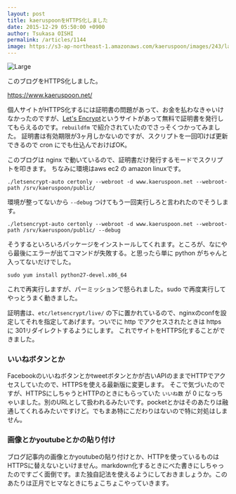 ```yaml
---
layout: post
title: kaeruspoonをHTTPS化しました
date: 2015-12-29 05:50:00 +0900
author: Tsukasa OISHI
permalink: /articles/1144
image: https://s3-ap-northeast-1.amazonaws.com/kaeruspoon/images/243/large.JPG?1451337135
---
```


![Large](https://s3-ap-northeast-1.amazonaws.com/kaeruspoon/images/243/large.JPG?1451337135)

このブログをHTTPS化しました。

https://www.kaeruspoon.net/

個人サイトがHTTPS化するには証明書の問題があって、お金を払わなきゃいけなかったのですが、[Let's Encrypt](https://letsencrypt.org/)というサイトがあって無料で証明書を発行してもらえるのです。```rebuildfm``` で紹介されていたのでさっそくつかってみました。
証明書は有効期限が3ヶ月しかないのですが、スクリプトを一回叩けば更新できるので cron にでも仕込んでおけばOK。

このブログは nginx で動いているので、証明書だけ発行するモードでスクリプトを叩きます。
ちなみに環境はaws ec2 の amazon linuxです。
```
./letsencrypt-auto certonly --webroot -d www.kaeruspoon.net --webroot-path /srv/kaeruspoon/public/
```
環境が整ってないから ```--debug``` つけてもう一回実行しろと言われたのでそうします。
```
./letsencrypt-auto certonly --webroot -d www.kaeruspoon.net --webroot-path /srv/kaeruspoon/public/ --debug
```
そうするといろいろパッケージをインストールしてくれます。ところが、なにやら最後にエラーが出てコマンドが失敗する。と思ったら単に python がちゃんと入ってないだけでした。
```
sudo yum install python27-devel.x86_64
```
これで再実行しますが、パーミッションで怒られました。sudo で再度実行してやっとうまく動きました。

証明書は、```etc/letsencrypt/live/``` の下に置かれているので、nginxのconfを設定してそれを指定してあげます。ついでに http でアクセスされたときは https に 301リダイレクトするようにします。
これでサイトをHTTPS化することができました。

### いいねボタンとか
Facebookのいいねボタンとかtweetボタンとかが古いAPIのままでHTTPでアクセスしていたので、HTTPSを使える最新版に変更します。
そこで気づいたのですが、HTTPSにしちゃうとHTTPのときにもらっていた ```いいね数``` が 0 になっちゃいました。別のURLとして扱われるみたいです。pocketとかはそのあたりは融通してくれるみたいですけど。でもまあ特にこだわりはないので特に対処はしません。

### 画像とかyoutubeとかの貼り付け
ブログ記事内の画像とかyoutubeの貼り付けとか、HTTPを使っているものはHTTPSに替えないといけません。markdown化するときにべた書きにしちゃったのですごく面倒です。また独自記法を使えるようにしておきましょうか。このあたりは正月でヒマなときにちょこちょこやっていきます。
